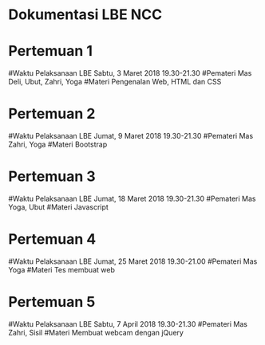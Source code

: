 # Dokumentasi LBE NCC

# Pertemuan 1
#Waktu Pelaksanaan LBE
  Sabtu, 3 Maret 2018 19.30-21.30
#Pemateri
  Mas Deli, Ubut, Zahri, Yoga
#Materi
  Pengenalan Web, HTML dan CSS

# Pertemuan 2
#Waktu Pelaksanaan LBE
  Jumat, 9 Maret 2018 19.30-21.30
#Pemateri
  Mas Zahri, Yoga
#Materi
  Bootstrap
  
# Pertemuan 3
#Waktu Pelaksanaan LBE
  Jumat, 18 Maret 2018 19.30-21.30
#Pemateri
  Mas Yoga, Ubut
#Materi
  Javascript
 
# Pertemuan 4
#Waktu Pelaksanaan LBE
  Jumat, 25 Maret 2018 19.30-21.00
#Pemateri
  Mas Yoga
#Materi
  Tes membuat web
  
# Pertemuan 5
#Waktu Pelaksanaan LBE
  Sabtu, 7 April 2018 19.30-21.30
#Pemateri
  Mas Zahri, Sisil
#Materi
  Membuat webcam dengan jQuery
